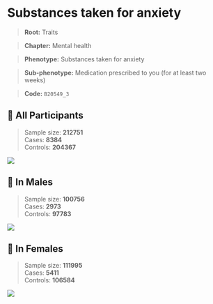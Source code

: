 # Substances taken for anxiety
> **Root:** Traits  

> **Chapter:** Mental health  

> **Phenotype:** Substances taken for anxiety  

> **Sub-phenotype:** Medication prescribed to you (for at least two weeks)  

> **Code:** `B20549_3`

## 🧪 All Participants  
> Sample size: **212751**  
> Cases: **8384**  
> Controls: **204367**
<img src="/Traits/Figures/ALL/B20549_3.png"/>
<CsvTable src="/public/Traits/Data/ALL/LG_B20549_3.csv" label="🔍 View full results" />

## 👨 In Males  
> Sample size: **100756**  
> Cases: **2973**  
> Controls: **97783**
<img src="/Traits/Figures/Male/B20549_3.png"/>
<CsvTable src="/public/Traits/Data/Male/LG_B20549_3.csv" label="🔍 View full results" />

## 👩 In Females  
> Sample size: **111995**  
> Cases: **5411**  
> Controls: **106584**
<img src="/Traits/Figures/Female/B20549_3.png"/>
<CsvTable src="/public/Traits/Data/Female/LG_B20549_3.csv" label="🔍 View full results" />
